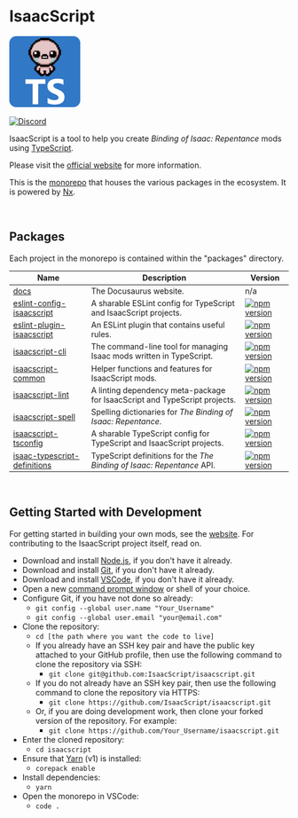 # IsaacScript

<img src="https://github.com/IsaacScript/isaacscript/raw/main/misc/logo.png" alt="Logo" width="128" height="128">

<br>

[![Discord](https://img.shields.io/discord/843174215287832626?color=blue&label=Discord&logo=Discord&logoColor=white)](https://discord.gg/435qCC6nHt)

IsaacScript is a tool to help you create _Binding of Isaac: Repentance_ mods using [TypeScript](https://www.typescriptlang.org/).

Please visit the [official website](https://isaacscript.github.io/) for more information.

This is the [monorepo](https://en.wikipedia.org/wiki/Monorepo) that houses the various packages in the ecosystem. It is powered by [Nx](https://nx.dev/).

<br>

## Packages

Each project in the monorepo is contained within the "packages" directory.

| Name                                                                    | Description                                                                | Version                                                                                                                                     |
| ----------------------------------------------------------------------- | -------------------------------------------------------------------------- | ------------------------------------------------------------------------------------------------------------------------------------------- |
| [docs](./packages/docs)                                                 | The Docusaurus website.                                                    | n/a                                                                                                                                         |
| [eslint-config-isaacscript](./packages/eslint-config-isaacscript)       | A sharable ESLint config for TypeScript and IsaacScript projects.          | [![npm version](https://img.shields.io/npm/v/eslint-config-isaacscript.svg)](https://www.npmjs.com/package/eslint-config-isaacscript)       |
| [eslint-plugin-isaacscript](./packages/eslint-plugin-isaacscript)       | An ESLint plugin that contains useful rules.                               | [![npm version](https://img.shields.io/npm/v/eslint-plugin-isaacscript.svg)](https://www.npmjs.com/package/eslint-plugin-isaacscript)       |
| [isaacscript-cli](./packages/isaacscript-cli)                           | The command-line tool for managing Isaac mods written in TypeScript.       | [![npm version](https://img.shields.io/npm/v/isaacscript.svg)](https://www.npmjs.com/package/isaacscript)                                   |
| [isaacscript-common](./packages/isaacscript-common)                     | Helper functions and features for IsaacScript mods.                        | [![npm version](https://img.shields.io/npm/v/isaacscript-common.svg)](https://www.npmjs.com/package/isaacscript-common)                     |
| [isaacscript-lint](./packages/isaacscript-lint)                         | A linting dependency meta-package for IsaacScript and TypeScript projects. | [![npm version](https://img.shields.io/npm/v/isaacscript-lint.svg)](https://www.npmjs.com/package/isaacscript-lint)                         |
| [isaacscript-spell](./packages/isaacscript-spell)                       | Spelling dictionaries for _The Binding of Isaac: Repentance_.              | [![npm version](https://img.shields.io/npm/v/isaacscript-spell.svg)](https://www.npmjs.com/package/isaacscript-spell)                       |
| [isaacscript-tsconfig](./packages/isaacscript-tsconfig)                 | A sharable TypeScript config for TypeScript and IsaacScript projects.      | [![npm version](https://img.shields.io/npm/v/isaacscript-tsconfig.svg)](https://www.npmjs.com/package/isaacscript-tsconfig)                 |
| [isaac-typescript-definitions](./packages/isaac-typescript-definitions) | TypeScript definitions for the _The Binding of Isaac: Repentance_ API.     | [![npm version](https://img.shields.io/npm/v/isaac-typescript-definitions.svg)](https://www.npmjs.com/package/isaac-typescript-definitions) |

<br>

## Getting Started with Development

For getting started in building your own mods, see the [website](https://isaacscript.github.io/main/getting-started). For contributing to the IsaacScript project itself, read on.

- Download and install [Node.js](https://nodejs.org/en/download/), if you don't have it already.
- Download and install [Git](https://git-scm.com/), if you don't have it already.
- Download and install [VSCode](https://https://code.visualstudio.com/), if you don't have it already.
- Open a new [command prompt window](https://www.howtogeek.com/235101/10-ways-to-open-the-command-prompt-in-windows-10/) or shell of your choice.
- Configure Git, if you have not done so already:
  - `git config --global user.name "Your_Username"`
  - `git config --global user.email "your@email.com"`
- Clone the repository:
  - `cd [the path where you want the code to live]`
  - If you already have an SSH key pair and have the public key attached to your GitHub profile, then use the following command to clone the repository via SSH:
    - `git clone git@github.com:IsaacScript/isaacscript.git`
  - If you do not already have an SSH key pair, then use the following command to clone the repository via HTTPS:
    - `git clone https://github.com/IsaacScript/isaacscript.git`
  - Or, if you are doing development work, then clone your forked version of the repository. For example:
    - `git clone https://github.com/Your_Username/isaacscript.git`
- Enter the cloned repository:
  - `cd isaacscript`
- Ensure that [Yarn](https://classic.yarnpkg.com/lang/en/) (v1) is installed:
  - `corepack enable`
- Install dependencies:
  - `yarn`
- Open the monorepo in VSCode:
  - `code .`

<br>
